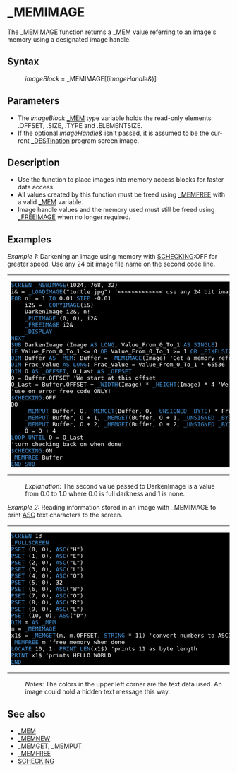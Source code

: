 <style>pre.codeide, pre.outputfixed, .outputcrt0 { background-color: #000 !important; color: #FFF !important; }</style><!DOCTYPE html>
<html class="client-nojs" dir="ltr" lang="en">
<head>
<title>_MEMIMAGE - QB64 Phoenix Edition Wiki</title>
</head>
<body class="mediawiki ltr sitedir-ltr mw-hide-empty-elt ns-0 ns-subject page-MEMIMAGE rootpage-MEMIMAGE skin-vector action-view skin-vector-legacy vector-feature-language-in-header-enabled vector-feature-language-in-main-page-header-disabled vector-feature-language-alert-in-sidebar-disabled vector-feature-sticky-header-disabled vector-feature-sticky-header-edit-disabled vector-feature-table-of-contents-disabled vector-feature-visual-enhancement-next-disabled">
<div class="mw-body" id="content" role="main">
<a id="top"></a>
<h1 class="firstHeading mw-first-heading" id="firstHeading">_MEMIMAGE</h1>
<div class="vector-body" id="bodyContent">
<div class="mw-body-content mw-content-ltr" dir="ltr" id="mw-content-text" lang="en"><div class="mw-parser-output"><p>The <a class="mw-selflink selflink">_MEMIMAGE</a> function returns a <a href="MEM" title="MEM">_MEM</a> value referring to an image's memory using a designated image handle.
</p>
<h2><span class="mw-headline" id="Syntax">Syntax</span></h2>
<dl><dd><i>imageBlock</i> = <a class="mw-selflink selflink">_MEMIMAGE</a>[(<i>imageHandle&amp;</i>)]</dd></dl>
<p>
</p>
<h2><span class="mw-headline" id="Parameters">Parameters</span></h2>
<ul><li>The <i>imageBlock</i> <a href="MEM" title="MEM">_MEM</a> type variable holds the read-only elements .OFFSET, .SIZE, .TYPE and .ELEMENTSIZE.</li>
<li>If the optional <i>imageHandle&amp;</i> isn't passed, it is assumed to be the current <a href="DEST" title="DEST">_DESTination</a> program screen image.</li></ul>
<p>
</p>
<h2><span class="mw-headline" id="Description">Description</span></h2>
<ul><li>Use the function to place images into memory access blocks for faster data access.</li>
<li>All values created by this function must be freed using <a href="MEMFREE" title="MEMFREE">_MEMFREE</a> with a valid <a href="MEM" title="MEM">_MEM</a> variable.</li>
<li>Image handle values and the memory used must still be freed using <a href="FREEIMAGE" title="FREEIMAGE">_FREEIMAGE</a> when no longer required.</li></ul>
<p>
</p>
<h2><span class="mw-headline" id="Examples">Examples</span></h2>
<p><i>Example 1:</i> Darkening an image using memory with <a href="$CHECKING" title="$CHECKING">$CHECKING</a>:OFF for greater speed. Use any 24 bit image file name on the second code line.
</p>
<table cellpadding="15px" width="100%">
<tbody><tr>
<td><pre class="codeide"><a href="SCREEN" title="SCREEN"><span style="color:#4593D8;">SCREEN</span></a> <a href="NEWIMAGE" title="NEWIMAGE"><span style="color:#4593D8;">_NEWIMAGE</span></a>(1024, 768, 32)
i&amp; = <a href="LOADIMAGE" title="LOADIMAGE"><span style="color:#4593D8;">_LOADIMAGE</span></a>("turtle.jpg") '&lt;&lt;&lt;&lt;&lt;&lt;&lt;&lt;&lt;&lt;&lt;&lt;&lt; use any 24 bit image file
<a href="FOR...NEXT" title="FOR...NEXT"><span style="color:#4593D8;">FOR</span></a> n! = 1 <a href="TO" title="TO"><span style="color:#4593D8;">TO</span></a> 0.01 <a href="STEP" title="STEP"><span style="color:#4593D8;">STEP</span></a> -0.01
    i2&amp; = <a href="COPYIMAGE" title="COPYIMAGE"><span style="color:#4593D8;">_COPYIMAGE</span></a>(i&amp;)
    DarkenImage i2&amp;, n!
    <a href="PUTIMAGE" title="PUTIMAGE"><span style="color:#4593D8;">_PUTIMAGE</span></a> (0, 0), i2&amp;
    <a href="FREEIMAGE" title="FREEIMAGE"><span style="color:#4593D8;">_FREEIMAGE</span></a> i2&amp;
    <a href="DISPLAY" title="DISPLAY"><span style="color:#4593D8;">_DISPLAY</span></a>
<a href="NEXT" title="NEXT"><span style="color:#4593D8;">NEXT</span></a>
<a href="SUB" title="SUB"><span style="color:#4593D8;">SUB</span></a> DarkenImage (Image <a href="AS" title="AS"><span style="color:#4593D8;">AS</span></a> <a href="LONG" title="LONG"><span style="color:#4593D8;">LONG</span></a>, Value_From_0_To_1 <a href="AS" title="AS"><span style="color:#4593D8;">AS</span></a> <a href="SINGLE" title="SINGLE"><span style="color:#4593D8;">SINGLE</span></a>)
<a href="IF...THEN" title="IF...THEN"><span style="color:#4593D8;">IF</span></a> Value_From_0_To_1 &lt;= 0 <a href="OR_(boolean)" title="OR (boolean)"><span style="color:#4593D8;">OR</span></a> Value_From_0_To_1 &gt;= 1 <a href="OR_(boolean)" title="OR (boolean)"><span style="color:#4593D8;">OR</span></a> <a href="PIXELSIZE" title="PIXELSIZE"><span style="color:#4593D8;">_PIXELSIZE</span></a>(Image) &lt;&gt; 4 <a href="THEN" title="THEN"><span style="color:#4593D8;">THEN</span></a> <a href="EXIT_SUB" title="EXIT SUB"><span style="color:#4593D8;">EXIT SUB</span></a>
<a href="DIM" title="DIM"><span style="color:#4593D8;">DIM</span></a> Buffer <a href="AS" title="AS"><span style="color:#4593D8;">AS</span></a> <a href="MEM" title="MEM"><span style="color:#4593D8;">_MEM</span></a>: Buffer = <a class="mw-selflink selflink"><span style="color:#4593D8;">_MEMIMAGE</span></a>(Image) 'Get a memory reference to our image
<a href="DIM" title="DIM"><span style="color:#4593D8;">DIM</span></a> Frac_Value <a href="AS" title="AS"><span style="color:#4593D8;">AS</span></a> <a href="LONG" title="LONG"><span style="color:#4593D8;">LONG</span></a>: Frac_Value = Value_From_0_To_1 * 65536 'Used to avoid slow floating point calculations
<a href="DIM" title="DIM"><span style="color:#4593D8;">DIM</span></a> O <a href="AS" title="AS"><span style="color:#4593D8;">AS</span></a> <a href="OFFSET" title="OFFSET"><span style="color:#4593D8;">_OFFSET</span></a>, O_Last <a href="AS" title="AS"><span style="color:#4593D8;">AS</span></a> <a href="OFFSET" title="OFFSET"><span style="color:#4593D8;">_OFFSET</span></a>
O = Buffer.OFFSET 'We start at this offset
O_Last = Buffer.OFFSET + <a href="WIDTH_(function)" title="WIDTH (function)"><span style="color:#4593D8;">_WIDTH</span></a>(Image) * <a href="HEIGHT" title="HEIGHT"><span style="color:#4593D8;">_HEIGHT</span></a>(Image) * 4 'We stop when we get to this offset
'use on error free code ONLY!
<a href="$CHECKING" title="$CHECKING"><span style="color:#4593D8;">$CHECKING</span></a>:OFF
DO
    <a href="MEMPUT" title="MEMPUT"><span style="color:#4593D8;">_MEMPUT</span></a> Buffer, O, <a href="MEMGET_(function)" title="MEMGET (function)"><span style="color:#4593D8;">_MEMGET</span></a>(Buffer, O, <a href="UNSIGNED" title="UNSIGNED"><span style="color:#4593D8;">_UNSIGNED</span></a> <a href="BYTE" title="BYTE"><span style="color:#4593D8;">_BYTE</span></a>) * Frac_Value \ 65536 <a href="AS" title="AS"><span style="color:#4593D8;">AS</span></a> <a href="UNSIGNED" title="UNSIGNED"><span style="color:#4593D8;">_UNSIGNED</span></a> <a href="BYTE" title="BYTE"><span style="color:#4593D8;">_BYTE</span></a>
    <a href="MEMPUT" title="MEMPUT"><span style="color:#4593D8;">_MEMPUT</span></a> Buffer, O + 1, <a href="MEMGET_(function)" title="MEMGET (function)"><span style="color:#4593D8;">_MEMGET</span></a>(Buffer, O + 1, <a href="UNSIGNED" title="UNSIGNED"><span style="color:#4593D8;">_UNSIGNED</span></a> <a href="BYTE" title="BYTE"><span style="color:#4593D8;">_BYTE</span></a>) * Frac_Value \ 65536 <a href="AS" title="AS"><span style="color:#4593D8;">AS</span></a> <a href="UNSIGNED" title="UNSIGNED"><span style="color:#4593D8;">_UNSIGNED</span></a> <a href="BYTE" title="BYTE"><span style="color:#4593D8;">_BYTE</span></a>
    <a href="MEMPUT" title="MEMPUT"><span style="color:#4593D8;">_MEMPUT</span></a> Buffer, O + 2, <a href="MEMGET_(function)" title="MEMGET (function)"><span style="color:#4593D8;">_MEMGET</span></a>(Buffer, O + 2, <a href="UNSIGNED" title="UNSIGNED"><span style="color:#4593D8;">_UNSIGNED</span></a> <a href="BYTE" title="BYTE"><span style="color:#4593D8;">_BYTE</span></a>) * Frac_Value \ 65536 <a href="AS" title="AS"><span style="color:#4593D8;">AS</span></a> <a href="UNSIGNED" title="UNSIGNED"><span style="color:#4593D8;">_UNSIGNED</span></a> <a href="BYTE" title="BYTE"><span style="color:#4593D8;">_BYTE</span></a>
    O = O + 4
<a href="LOOP" title="LOOP"><span style="color:#4593D8;">LOOP</span></a> <a href="UNTIL" title="UNTIL"><span style="color:#4593D8;">UNTIL</span></a> O = O_Last
'turn checking back on when done!
<a href="$CHECKING" title="$CHECKING"><span style="color:#4593D8;">$CHECKING</span></a>:ON
<a href="MEMFREE" title="MEMFREE"><span style="color:#4593D8;">_MEMFREE</span></a> Buffer
<a href="END_SUB" title="END SUB"><span style="color:#4593D8;">END SUB</span></a>
</pre>
</td></tr></tbody></table>
<dl><dd><i>Explanation:</i> The second value passed to DarkenImage is a value from 0.0 to 1.0 where 0.0 is full darkness and 1 is none.</dd></dl>
<p>
<i>Example 2:</i> Reading information stored in an image with <a class="mw-selflink selflink">_MEMIMAGE</a> to print <a href="ASC_(function)" title="ASC (function)">ASC</a> text characters to the screen.
</p>
<table cellpadding="15px" width="100%">
<tbody><tr>
<td><pre class="codeide"><a href="SCREEN" title="SCREEN"><span style="color:#4593D8;">SCREEN</span></a> 13
<a href="FULLSCREEN" title="FULLSCREEN"><span style="color:#4593D8;">_FULLSCREEN</span></a>
<a href="PSET" title="PSET"><span style="color:#4593D8;">PSET</span></a> (0, 0), <a href="ASC_(function)" title="ASC (function)"><span style="color:#4593D8;">ASC</span></a>("H")
<a href="PSET" title="PSET"><span style="color:#4593D8;">PSET</span></a> (1, 0), <a href="ASC_(function)" title="ASC (function)"><span style="color:#4593D8;">ASC</span></a>("E")
<a href="PSET" title="PSET"><span style="color:#4593D8;">PSET</span></a> (2, 0), <a href="ASC_(function)" title="ASC (function)"><span style="color:#4593D8;">ASC</span></a>("L")
<a href="PSET" title="PSET"><span style="color:#4593D8;">PSET</span></a> (3, 0), <a href="ASC_(function)" title="ASC (function)"><span style="color:#4593D8;">ASC</span></a>("L")
<a href="PSET" title="PSET"><span style="color:#4593D8;">PSET</span></a> (4, 0), <a href="ASC_(function)" title="ASC (function)"><span style="color:#4593D8;">ASC</span></a>("O")
<a href="PSET" title="PSET"><span style="color:#4593D8;">PSET</span></a> (5, 0), 32
<a href="PSET" title="PSET"><span style="color:#4593D8;">PSET</span></a> (6, 0), <a href="ASC_(function)" title="ASC (function)"><span style="color:#4593D8;">ASC</span></a>("W")
<a href="PSET" title="PSET"><span style="color:#4593D8;">PSET</span></a> (7, 0), <a href="ASC_(function)" title="ASC (function)"><span style="color:#4593D8;">ASC</span></a>("O")
<a href="PSET" title="PSET"><span style="color:#4593D8;">PSET</span></a> (8, 0), <a href="ASC_(function)" title="ASC (function)"><span style="color:#4593D8;">ASC</span></a>("R")
<a href="PSET" title="PSET"><span style="color:#4593D8;">PSET</span></a> (9, 0), <a href="ASC_(function)" title="ASC (function)"><span style="color:#4593D8;">ASC</span></a>("L")
<a href="PSET" title="PSET"><span style="color:#4593D8;">PSET</span></a> (10, 0), <a href="ASC_(function)" title="ASC (function)"><span style="color:#4593D8;">ASC</span></a>("D")
<a href="DIM" title="DIM"><span style="color:#4593D8;">DIM</span></a> m <a href="AS" title="AS"><span style="color:#4593D8;">AS</span></a> <a href="MEM" title="MEM"><span style="color:#4593D8;">_MEM</span></a>
m = <a class="mw-selflink selflink"><span style="color:#4593D8;">_MEMIMAGE</span></a>
x1$ = <a href="MEMGET_(function)" title="MEMGET (function)"><span style="color:#4593D8;">_MEMGET</span></a>(m, m.OFFSET, <a href="STRING" title="STRING"><span style="color:#4593D8;">STRING</span></a> * 11) 'convert numbers to ASCII text characters
<a href="MEMFREE" title="MEMFREE"><span style="color:#4593D8;">_MEMFREE</span></a> m 'free memory when done
<a href="LOCATE" title="LOCATE"><span style="color:#4593D8;">LOCATE</span></a> 10, 1: <a href="PRINT" title="PRINT"><span style="color:#4593D8;">PRINT</span></a> <a href="LEN" title="LEN"><span style="color:#4593D8;">LEN</span></a>(x1$) 'prints 11 as byte length
<a href="PRINT" title="PRINT"><span style="color:#4593D8;">PRINT</span></a> x1$ 'prints HELLO WORLD
<a href="END" title="END"><span style="color:#4593D8;">END</span></a>
</pre>
</td></tr></tbody></table>
<dl><dd><i>Notes:</i> The colors in the upper left corner are the text data used. An image could hold a hidden text message this way.</dd></dl>
<p>
</p>
<h2><span class="mw-headline" id="See_also">See also</span></h2>
<ul><li><a href="MEM" title="MEM">_MEM</a></li>
<li><a href="MEMNEW" title="MEMNEW">_MEMNEW</a></li>
<li><a href="MEMGET" title="MEMGET">_MEMGET</a>, <a href="MEMPUT" title="MEMPUT">_MEMPUT</a></li>
<li><a href="MEMFREE" title="MEMFREE">_MEMFREE</a></li>
<li><a href="$CHECKING" title="$CHECKING">$CHECKING</a></li></ul>
<p>
</p>
<!-- 
NewPP limit report
Cached time: 20240715062403
Cache expiry: 86400
Reduced expiry: false
Complications: [show‐toc]
CPU time usage: 0.072 seconds
Real time usage: 0.154 seconds
Preprocessor visited node count: 734/1000000
Post‐expand include size: 6184/2097152 bytes
Template argument size: 1272/2097152 bytes
Highest expansion depth: 3/100
Expensive parser function count: 0/100
Unstrip recursion depth: 0/20
Unstrip post‐expand size: 0/5000000 bytes
-->
<!--
Transclusion expansion time report (%,ms,calls,template)
100.00%  101.959      1 -total
 12.52%   12.762      4 Template:Parameter
 10.16%   10.358      1 Template:PageExamples
 10.10%   10.298      1 Template:Small
  9.76%    9.954      1 Template:PageParameters
  8.94%    9.118     98 Template:Cl
  8.52%    8.687      1 Template:PageSyntax
  8.08%    8.237      2 Template:CodeEnd
  7.99%    8.144      1 Template:PageDescription
  5.80%    5.910      1 Template:PageSeeAlso
-->
<!-- Saved in parser cache with key qb64pnix_mw19894-mwmb_:pcache:idhash:183-0!canonical and timestamp 20240715062403 and revision id 8714.
 -->
</div>
</div>
</div>
</div>
</body>
</html>